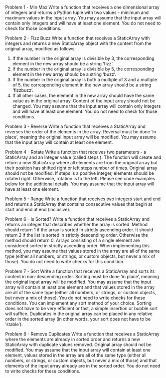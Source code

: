 Problem 1 - Min Max
Write a function that receives a one dimensional array of integers and returns a Python
tuple with two values - minimum and maximum values in the input array. You may assume
that the input array will contain only integers and will have at least one element. You do not
need to check for those conditions.

Problem 2 - Fizz Buzz
Write a function that receives a StaticArray with integers and returns a new StaticArray
object with the content from the original array, modified as follows:
1) If the number in the original array is divisible by 3, the corresponding element in the
new array should be a string ‘fizz’.
2) If the number in the original array is divisible by 5, the corresponding element in the
new array should be a string ‘buzz’.
3) If the number in the original array is both a multiple of 3 and a multiple of 5, the
corresponding element in the new array should be a string ‘fizzbuzz’.
4) If all other cases, the element in the new array should have the same value as in the
original array.
Content of the input array should not be changed. You may assume that the input array will
contain only integers and will have at least one element. You do not need to check for those
conditions.

Problem 3 - Reverse
Write a function that receives a StaticArray and reverses the order of the elements in the
array. Reversal must be done ‘in place’, meaning the original input array will be modified.
You may assume that the input array will contain at least one element.

Problem 4 - Rotate
Write a function that receives two parameters - a StaticArray and an integer value (called
steps ). The function will create and return a new StaticArray where all elements are from
the original array but their position has shifted right or left steps number of times. Original
array should not be modified.
If steps is a positive integer, elements should be rotated right. Otherwise, rotation is to the
left. Please see code examples below for the additional details. You may assume that the
input array will have at least one element.

Problem 5 - Range
Write a function that receives two integers start and end and returns a StaticArray that
contains consecutive values that begin at start and end at end (inclusive).

Problem 6 - Is Sorted?
Write a function that receives a StaticArray and returns an integer that describes whether
the array is sorted. Method should return 1 if the array is sorted in strictly ascending order.
It should return 2 if the list is sorted in strictly descending order. Otherwise the method
should return 0. Arrays consisting of a single element are considered sorted in strictly
ascending order.
When implementing this method, you may assume that values stored in the array are all of
the same type (either all numbers, or strings, or custom objects, but never a mix of those).
You do not need to write checks for this condition.

Problem 7 - Sort
Write a function that receives a StaticArray and sorts its content in non-descending order.
Sorting must be done ‘in place’, meaning the original input array will be modified.
You may assume that the input array will contain at least one element and that values
stored in the array are all of the same type (either all numbers, or strings, or custom
objects, but never a mix of those). You do not need to write checks for these conditions.
You can implement any sort method of your choice. Sorting does not have to be very
efficient or fast, a simple insertion or bubble sort will suffice. Duplicates in the original array
can be placed in any relative order in the sorted array (in other words, your sort does not
have to be ‘stable’).

Problem 8 - Remove Duplicates
Write a function that receives a StaticArray where the elements are already in sorted order
and returns a new StaticArray with duplicate values removed. Original array should not be
modified.
You may assume that the input array will contain at least one element, values stored in the
array are all of the same type (either all numbers, or strings, or custom objects, but never a
mix of those) and that elements of the input array already are in the sorted order. You do
not need to write checks for these conditions.
